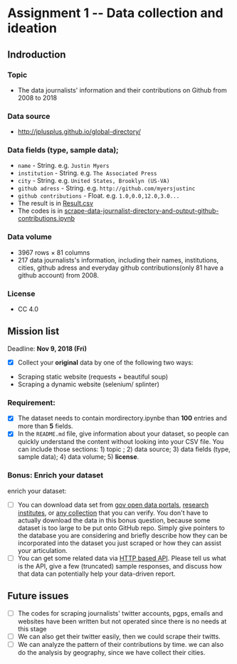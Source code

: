 # Assignment 1 -- Data collection and ideation
## Indroduction
### Topic
  - The data journalists' information and their contributions on Github from 2008 to 2018
### Data source
  - http://jplusplus.github.io/global-directory/
### Data fields (type, sample data); 
  - ```name``` - String. e.g. ```Justin Myers```
  - ```institution``` - String. e.g. ```The Associated Press```
  - ```city``` - String. e.g. ```United States, Brooklyn (US-VA)```
  - ```github adress``` - String. e.g. ```http://github.com/myersjustinc```
  - ```github contributions``` - Float. e.g. ```1.0,0.0,12.0,3.0...```
  - The result is in [Result.csv](https://github.com/FLYSTEPHEN/python-data-assignments/blob/master/assignment1/Result.csv)
  - The codes is in [scrape-data-journalist-directory-and-output-github-contributions.ipynb](https://github.com/FLYSTEPHEN/python-data-assignments/blob/master/assignment1/scrape-data-journalist-directory-and-output-github-contributions.ipynb)
### Data volume
  - 3967 rows × 81 columns
  - 217 data journalists's information, including their names, institutions, cities, github adress and everyday github contributions(only 81 have a github account) from 2008. 
### License
  - CC 4.0
## Mission list
Deadline: **Nov 9, 2018 (Fri)**
- [x] Collect your **original** data by one of the following two ways:
- Scraping static website (requests + beautiful soup)
- Scraping a dynamic website (selenium/ splinter)
### Requirement:
- [x] The dataset needs to contain mordirectory.ipynbe than **100** entries and more than **5** fields.
- [x] In the `README.md` file, give information about your dataset, so people can quickly understand the content without looking into your CSV file. You can include those sections: 1) topic ; 2) data source; 3) data fields (type, sample data); 4) data volume; 5) **license**.
### Bonus: Enrich your dataset
enrich your dataset:
- [ ] You can download data set from [gov open data portals](https://data.gov.hk/en/), [research institutes](https://ourworldindata.org/), or [any collection](https://github.com/awesomedata/awesome-public-datasets) that you can verify. You don't have to actually download the data in this bonus question, because some dataset is too large to be put onto GitHub repo. Simply give pointers to the database you are considering and briefly describe how they can be incorporated into the dataset you just scraped or how they can assist your articulation.
- [ ] You can get some related data via [HTTP based API](https://earthquake.usgs.gov/fdsnws/event/1/). Please tell us what is the API, give a few (truncated) sample responses, and discuss how that data can potentially help your data-driven report.
## Future issues
- [ ] The codes for scraping journalists' twitter accounts, pgps, emails and websites have been written but not operated since there is no needs at this stage
- [ ] We can also get their twitter easily, then we could scrape their twitts.
- [ ] We can analyze the pattern of their contributions by time. we can also do the analysis by geography, since we have collect their cities.
